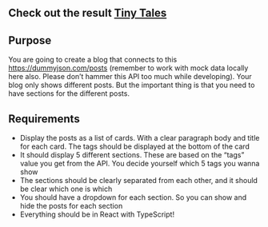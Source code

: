  ## Check out the result [Tiny Tales](https://tiny-blog.vercel.app/)
 
 ## Purpose
 
You are going to create a blog that connects to this https://dummyjson.com/posts (remember to work with mock data locally here also. Please don’t hammer this API too much while developing). Your blog only shows different posts. But the important thing is that you need to have sections for the different posts. 

## Requirements

* Display the posts as a list of cards. With a clear paragraph body and title for each card. The tags should be displayed at the bottom of the card
* It should display 5 different sections. These are based on the “tags” value you get from the API. You decide yourself which 5 tags you wanna show
* The sections should be clearly separated from each other, and it should be clear which one is which
* You should have a dropdown for each section. So you can show and hide the posts for each section
* Everything should be in React with TypeScript!

